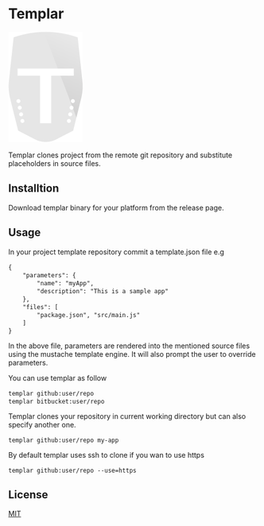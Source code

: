 # Templar

![templar logo](./images/logo-white.png)


Templar clones project from the remote git repository and substitute placeholders in source files.

## Installtion

Download templar binary for your platform from the release page.

## Usage

In your project template repository commit a template.json file e.g

```
{
    "parameters": {
        "name": "myApp",
        "description": "This is a sample app"
    },
    "files": [
        "package.json", "src/main.js"
    ]
}

```

In the above file, parameters are rendered into the mentioned source files using the mustache template engine. It will also prompt the user to override parameters.


You can use templar as follow

```
templar github:user/repo 
templar bitbucket:user/repo
```

Templar clones your repository in current working directory but can also specify another one.
```
templar github:user/repo my-app
```

By default templar uses ssh to clone if you wan to use https
```
templar github:user/repo --use=https
```


## License

[MIT](LICENSE.md)
